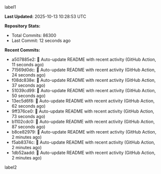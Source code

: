 
label1 
<!-- ACTIVITY_START -->
**Last Updated:** 2025-10-13 10:28:53 UTC

**Repository Stats:**
- Total Commits: 86300
- Last Commit: 12 seconds ago

**Recent Commits:**
- a507885e2: 🤖 Auto-update README with recent activity (GitHub Action, 11 seconds ago)
- 71569d0dc: 🤖 Auto-update README with recent activity (GitHub Action, 24 seconds ago)
- f08dc838e: 🤖 Auto-update README with recent activity (GitHub Action, 37 seconds ago)
- 51039cd99: 🤖 Auto-update README with recent activity (GitHub Action, 50 seconds ago)
- 13ec5d6f8: 🤖 Auto-update README with recent activity (GitHub Action, 62 seconds ago)
- 9ff376ce0: 🤖 Auto-update README with recent activity (GitHub Action, 73 seconds ago)
- b1102cdc0: 🤖 Auto-update README with recent activity (GitHub Action, 87 seconds ago)
- b8ce82979: 🤖 Auto-update README with recent activity (GitHub Action, 2 minutes ago)
- f5ab8374c: 🤖 Auto-update README with recent activity (GitHub Action, 2 minutes ago)
- 1db52aadd: 🤖 Auto-update README with recent activity (GitHub Action, 2 minutes ago)
<!-- ACTIVITY_END -->

label2
